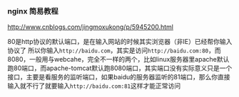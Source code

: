 ### nginx 简易教程
http://www.cnblogs.com/jingmoxukong/p/5945200.html

80是http协议的默认端口，是在输入网站的时候其实浏览器（非IE）已经帮你输入协议了
所以你输入`http://baidu.com`，其实是访问`http://baidu.com:80`，而8080，一般用与webcahe，完全不一样的两个，比如linux服务器里apache默认跑80端口，而apache-tomcat默认跑8080端口，其实端口没有实际意义只是一个接口，主要是看服务的监听端口，如果baidu的服务器监听的81端口，那么你直接输入就不行了就要输入`http://baidu.com:81`这样才能正常访问

